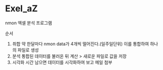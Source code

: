 # Exel_aZ
nmon 엑셀 분석 프로그램

순서
1. 취합
   약 한달마다 nmon data가 4개씩 떨어진다.(일주일단위) 이를 통합하여 하나의 파일로 생성
2. 분석
   통합된 데이터를 불러온 뒤 계산 > 새로운 파일로 값을 저장
3. 시각화
   시간 남으면 데이터를 시각화하여 보고 메일 첨부

